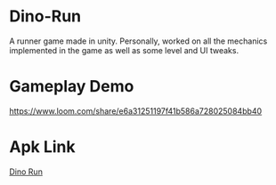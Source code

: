 # Dino-Run
A runner game made in unity. Personally, worked on all the mechanics implemented in the game as well as some level and UI tweaks. 
# Gameplay Demo
https://www.loom.com/share/e6a31251197f41b586a728025084bb40
# Apk Link
[Dino Run](https://drive.google.com/file/d/1iItD9MQzRHprRMz0LHzV_zvGZew-K5RL/view?usp=sharing)
